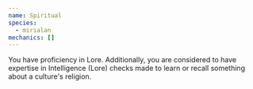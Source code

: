 ```yaml
---
name: Spiritual
species:
  - mirialan
mechanics: []
---
```

You have proficiency in Lore. Additionally, you are considered to have expertise in Intelligence (Lore) checks made to learn or recall something about a culture's religion.

